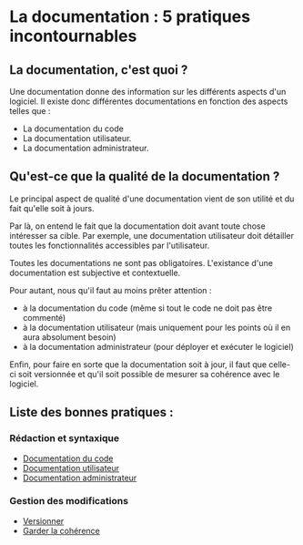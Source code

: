 La documentation : 5 pratiques incontournables
==============================================

La documentation, c'est quoi ?
----------------------------

Une documentation donne des information sur les différents aspects d'un logiciel. Il existe donc différentes documentations en fonction des aspects telles que : 

* La documentation du code
* La documentation utilisateur.
* La documentation administrateur.

Qu'est-ce que la qualité de la documentation ?
----------------------------------------------

Le principal aspect de qualité d'une documentation vient de son utilité et du fait qu'elle soit à jours.

Par là, on entend le fait que la documentation doit avant toute chose intéresser sa cible. Par exemple, une documentation utilisateur doit détailler toutes les fonctionnalités accessibles par l'utilisateur.

Toutes les documentations ne sont pas obligatoires. L'existance d'une documentation est subjective et contextuelle.

Pour autant, nous qu'il faut au moins prêter attention :

* à la documentation du code (même si tout le code ne doit pas être commenté)
* à la documentation utilisateur (mais uniquement pour les points où il en aura absolument besoin)
* à la documentation administrateur (pour déployer et exécuter le logiciel)

Enfin, pour faire en sorte que la documentation soit à jour, il faut que celle-ci soit versionnée et qu'il soit possible de mesurer sa cohérence avec le logiciel.

Liste des bonnes pratiques :
----------------------------

### Rédaction et syntaxique

* [Documentation du code](code.md)
* [Documentation utilisateur](utilisateur.md)
* [Documentation administrateur](administrateur.md)

### Gestion des modifications

* [Versionner](versionner.md)
* [Garder la cohérence](coherence.md)
